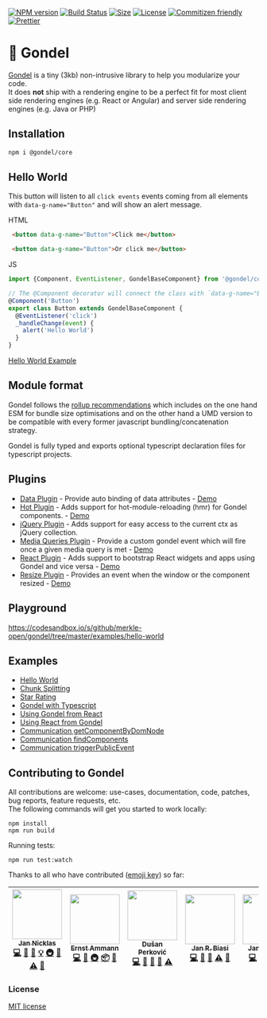 [![NPM version][npm-image]][npm-url]
[![Build Status](https://github.com/merkle-open/gondel/workflows/ci/badge.svg?branch=master)](https://github.com/merkle-open/gondel/actions)
[![Size][size-image]][size-url]
[![License][license-image]][license-url] 
[![Commitizen friendly][commitizen-image]][commitizen-url] 
[![Prettier](https://img.shields.io/badge/Code%20Style-Prettier-green.svg)](https://github.com/prettier/prettier)

# 🚡 Gondel

[Gondel](https://en.wikipedia.org/wiki/Gondola) is a tiny (3kb) non-intrusive library to help you modularize your code.  
It does **not** ship with a rendering engine to be a perfect fit for most client side rendering engines (e.g. React or Angular) and server side rendering engines (e.g. Java or PHP)

## Installation

```bash
npm i @gondel/core
```

## Hello World

This button will listen to all `click events` events coming from all elements with `data-g-name="Button"` and will
show an alert message.

HTML

```html
 <button data-g-name="Button">Click me</button>

 <button data-g-name="Button">Or click me</button>
```

JS

```js
import {Component, EventListener, GondelBaseComponent} from '@gondel/core';

// The @Component decorator will connect the class with `data-g-name="Button"` elements.
@Component('Button')
export class Button extends GondelBaseComponent {
  @EventListener('click') 
  _handleChange(event) {
    alert('Hello World')
  }
}
```

[Hello World Example](https://codesandbox.io/s/github/merkle-open/gondel/tree/master/examples/hello-world)

## Module format 

Gondel follows the [rollup recommendations](https://github.com/rollup/rollup/wiki/pkg.module) which includes on the one hand ESM for bundle size optimisations and on the other hand a UMD version to be compatible with every former javascript bundling/concatenation strategy.

Gondel is fully typed and exports optional typescript declaration files for typescript projects.

## Plugins

- [Data Plugin](https://github.com/merkle-open/gondel/tree/master/packages/plugins/data) - Provide auto binding of data attributes - [Demo](https://codesandbox.io/s/github/merkle-open/gondel/tree/master/examples/plugin-data)
- [Hot Plugin](https://github.com/merkle-open/gondel/tree/master/packages/plugins/hot) - Adds support for hot-module-reloading (hmr) for Gondel components. - [Demo](https://codesandbox.io/s/github/merkle-open/gondel/tree/master/examples/typescript)
- [jQuery Plugin](https://github.com/merkle-open/gondel/tree/master/packages/plugins/jquery) - Adds support for easy access to the current ctx as jQuery collection.
- [Media Queries Plugin](https://github.com/merkle-open/gondel/tree/master/packages/plugins/media-queries) - Provide a custom gondel event which will fire once a given media query is met - [Demo](https://codesandbox.io/s/github/merkle-open/gondel/tree/master/examples/plugin-media-query)
- [React Plugin](https://github.com/merkle-open/gondel/tree/master/packages/plugins/resize) - Adds support to bootstrap React widgets and apps using Gondel and vice versa - [Demo](https://codesandbox.io/s/github/merkle-open/gondel/tree/master/examples/gondel-react)
- [Resize Plugin](https://github.com/merkle-open/gondel/tree/master/packages/plugins/resize) - Provides an event when the window or the component resized - [Demo](https://codesandbox.io/s/github/merkle-open/gondel/tree/master/examples/plugin-resize)

## Playground

https://codesandbox.io/s/github/merkle-open/gondel/tree/master/examples/hello-world

## Examples

+ [Hello World](https://codesandbox.io/s/github/merkle-open/gondel/tree/master/examples/hello-world)
+ [Chunk Splitting](https://codesandbox.io/s/github/merkle-open/gondel/tree/master/examples/lazy-load)
+ [Star Rating](https://codesandbox.io/s/github/merkle-open/gondel/tree/master/examples/five-star)
+ [Gondel with Typescript](https://codesandbox.io/s/github/merkle-open/gondel/tree/master/examples/typescript)
+ [Using Gondel from React](https://codesandbox.io/s/github/merkle-open/gondel/tree/master/examples/react-gondel)
+ [Using React from Gondel](https://codesandbox.io/s/github/merkle-open/gondel/tree/master/examples/gondel-react)
+ [Communication getComponentByDomNode](https://codesandbox.io/s/github/merkle-open/gondel/tree/master/examples/get-component-by-dom-node)
+ [Communication findComponents](https://codesandbox.io/s/github/merkle-open/gondel/tree/master/examples/find-components)
+ [Communication triggerPublicEvent](https://codesandbox.io/s/github/merkle-open/gondel/tree/master/examples/trigger-public-event)

## Contributing to Gondel

All contributions are welcome: use-cases, documentation, code, patches, bug reports, feature requests, etc.  
The following commands will get you started to work locally:

```
npm install
npm run build
```

Running tests:

```
npm run test:watch
```

Thanks to all who have contributed ([emoji key](https://allcontributors.org/docs/en/emoji-key)) so far:

<!-- ALL-CONTRIBUTORS-LIST:START - Do not remove or modify this section -->
<!-- prettier-ignore -->
| [<img src="https://avatars2.githubusercontent.com/u/4113649?v=4" width="100px;"/><br /><sub><b>Jan Nicklas</b></sub>](https://twitter.com/jantimon)<br />[💻](https://github.com/merkle-open/gondel/commits?author=jantimon "Code") [📖](https://github.com/merkle-open/gondel/commits?author=jantimon "Documentation") [🐛](https://github.com/merkle-open/gondel/issues?q=author%3Ajantimon "Bug reports") [💡](#example-jantimon "Examples") [🚇](#infra-jantimon "Infrastructure (Hosting, Build-Tools, etc)") [🔌](#plugin-jantimon "Plugin/utility libraries") [⚠️](https://github.com/merkle-open/gondel/commits?author=jantimon "Tests") [👀](#review-jantimon "Reviewed Pull Requests") | [<img src="https://avatars1.githubusercontent.com/u/149406?v=4" width="100px;"/><br /><sub><b>Ernst Ammann</b></sub>](https://github.com/ernscht)<br />[💻](https://github.com/merkle-open/gondel/commits?author=ernscht "Code") [📖](https://github.com/merkle-open/gondel/commits?author=ernscht "Documentation") [🚇](#infra-ernscht "Infrastructure (Hosting, Build-Tools, etc)") [📦](#platform-ernscht "Packaging/porting to new platform") [👀](#review-ernscht "Reviewed Pull Requests") | [<img src="https://avatars1.githubusercontent.com/u/9339019?v=4" width="100px;"/><br /><sub><b>Dušan Perković</b></sub>](https://github.com/noblica)<br />[💻](https://github.com/merkle-open/gondel/commits?author=noblica "Code") [📖](https://github.com/merkle-open/gondel/commits?author=noblica "Documentation") [🔌](#plugin-noblica "Plugin/utility libraries") [🤔](#ideas-noblica "Ideas, Planning, & Feedback") [⚠️](https://github.com/merkle-open/gondel/commits?author=noblica "Tests") | [<img src="https://avatars1.githubusercontent.com/u/4563751?v=4" width="100px;"/><br /><sub><b>Jan R. Biasi</b></sub>](https://aviormusic.com)<br />[💻](https://github.com/merkle-open/gondel/commits?author=janbiasi "Code") [📖](https://github.com/merkle-open/gondel/commits?author=janbiasi "Documentation") [🤔](#ideas-janbiasi "Ideas, Planning, & Feedback") [⚠️](https://github.com/merkle-open/gondel/commits?author=janbiasi "Tests") [👀](#review-janbiasi "Reviewed Pull Requests") | [<img src="https://avatars1.githubusercontent.com/u/3381820?v=4" width="100px;"/><br /><sub><b>Jan Widmer</b></sub>](https://github.com/janwidmer)<br />[💻](https://github.com/merkle-open/gondel/commits?author=janwidmer "Code") [📖](https://github.com/merkle-open/gondel/commits?author=janwidmer "Documentation") [💡](#example-janwidmer "Examples") [🤔](#ideas-janwidmer "Ideas, Planning, & Feedback") [🔌](#plugin-janwidmer "Plugin/utility libraries") | [<img src="https://avatars1.githubusercontent.com/u/3457712?v=4" width="100px;"/><br /><sub><b>Claudio Bianucci</b></sub>](https://github.com/chezdev)<br />[💻](https://github.com/merkle-open/gondel/commits?author=chezdev "Code") [🤔](#ideas-chezdev "Ideas, Planning, & Feedback") |
| :---: | :---: | :---: | :---: | :---: | :---: |
<!-- ALL-CONTRIBUTORS-LIST:END -->

### License

[MIT license](../../LICENSE)

[npm-image]: https://badge.fury.io/js/%40gondel%2Fcore.svg
[npm-url]: https://npmjs.org/package/@gondel/core
[license-image]: https://img.shields.io/badge/license-MIT-green.svg
[license-url]: http://opensource.org/licenses/MIT
[commitizen-image]: https://img.shields.io/badge/commitizen-friendly-brightgreen.svg
[commitizen-url]: http://commitizen.github.io/cz-cli/
[size-image]: http://img.badgesize.io/merkle-open/gondel/master/packages/core/dist/gondel.es5.min.js.svg?compression=gzip&label=gzip%20size
[size-url]: https://unpkg.com/@gondel/core/dist/gondel.es5.min.js

